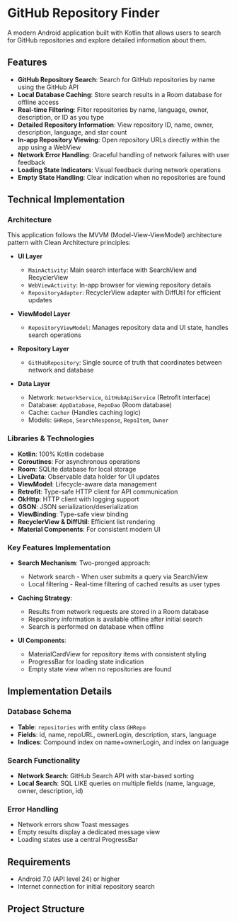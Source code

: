 # GitHub Repository Finder

A modern Android application built with Kotlin that allows users to search for GitHub repositories and explore detailed information about them.

## Features

- **GitHub Repository Search**: Search for GitHub repositories by name using the GitHub API
- **Local Database Caching**: Store search results in a Room database for offline access
- **Real-time Filtering**: Filter repositories by name, language, owner, description, or ID as you type
- **Detailed Repository Information**: View repository ID, name, owner, description, language, and star count
- **In-app Repository Viewing**: Open repository URLs directly within the app using a WebView
- **Network Error Handling**: Graceful handling of network failures with user feedback
- **Loading State Indicators**: Visual feedback during network operations
- **Empty State Handling**: Clear indication when no repositories are found

## Technical Implementation

### Architecture

This application follows the MVVM (Model-View-ViewModel) architecture pattern with Clean Architecture principles:

- **UI Layer**
  - `MainActivity`: Main search interface with SearchView and RecyclerView
  - `WebViewActivity`: In-app browser for viewing repository details
  - `RepositoryAdapter`: RecyclerView adapter with DiffUtil for efficient updates

- **ViewModel Layer**
  - `RepositoryViewModel`: Manages repository data and UI state, handles search operations

- **Repository Layer**
  - `GitHubRepository`: Single source of truth that coordinates between network and database

- **Data Layer**
  - Network: `NetworkService`, `GitHubApiService` (Retrofit interface)
  - Database: `AppDatabase`, `RepoDao` (Room database)
  - Cache: `Cacher` (Handles caching logic)
  - Models: `GHRepo`, `SearchResponse`, `RepoItem`, `Owner`

### Libraries & Technologies

- **Kotlin**: 100% Kotlin codebase
- **Coroutines**: For asynchronous operations
- **Room**: SQLite database for local storage
- **LiveData**: Observable data holder for UI updates
- **ViewModel**: Lifecycle-aware data management
- **Retrofit**: Type-safe HTTP client for API communication
- **OkHttp**: HTTP client with logging support
- **GSON**: JSON serialization/deserialization
- **ViewBinding**: Type-safe view binding
- **RecyclerView & DiffUtil**: Efficient list rendering
- **Material Components**: For consistent modern UI

### Key Features Implementation

- **Search Mechanism**: Two-pronged approach:
  - Network search - When user submits a query via SearchView
  - Local filtering - Real-time filtering of cached results as user types

- **Caching Strategy**:
  - Results from network requests are stored in a Room database
  - Repository information is available offline after initial search
  - Search is performed on database when offline

- **UI Components**:
  - MaterialCardView for repository items with consistent styling
  - ProgressBar for loading state indication
  - Empty state view when no repositories are found

## Implementation Details

### Database Schema
- **Table**: `repositories` with entity class `GHRepo`
- **Fields**: id, name, repoURL, ownerLogin, description, stars, language
- **Indices**: Compound index on name+ownerLogin, and index on language

### Search Functionality
- **Network Search**: GitHub Search API with star-based sorting
- **Local Search**: SQL LIKE queries on multiple fields (name, language, owner, description, id)

### Error Handling
- Network errors show Toast messages
- Empty results display a dedicated message view
- Loading states use a central ProgressBar

## Requirements

- Android 7.0 (API level 24) or higher
- Internet connection for initial repository search

## Project Structure
